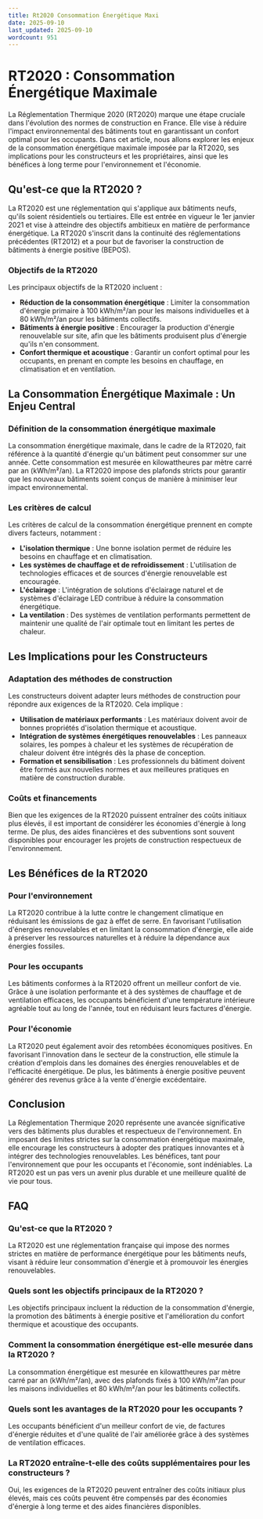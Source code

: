 ```yaml
---
title: Rt2020 Consommation Énergétique Maxi
date: 2025-09-10
last_updated: 2025-09-10
wordcount: 951
---
```


# RT2020 : Consommation Énergétique Maximale

La Réglementation Thermique 2020 (RT2020) marque une étape cruciale dans l'évolution des normes de construction en France. Elle vise à réduire l'impact environnemental des bâtiments tout en garantissant un confort optimal pour les occupants. Dans cet article, nous allons explorer les enjeux de la consommation énergétique maximale imposée par la RT2020, ses implications pour les constructeurs et les propriétaires, ainsi que les bénéfices à long terme pour l'environnement et l'économie.

## Qu'est-ce que la RT2020 ?

La RT2020 est une réglementation qui s'applique aux bâtiments neufs, qu'ils soient résidentiels ou tertiaires. Elle est entrée en vigueur le 1er janvier 2021 et vise à atteindre des objectifs ambitieux en matière de performance énergétique. La RT2020 s'inscrit dans la continuité des réglementations précédentes (RT2012) et a pour but de favoriser la construction de bâtiments à énergie positive (BEPOS).

### Objectifs de la RT2020

Les principaux objectifs de la RT2020 incluent :

- **Réduction de la consommation énergétique** : Limiter la consommation d'énergie primaire à 100 kWh/m²/an pour les maisons individuelles et à 80 kWh/m²/an pour les bâtiments collectifs.
- **Bâtiments à énergie positive** : Encourager la production d'énergie renouvelable sur site, afin que les bâtiments produisent plus d'énergie qu'ils n'en consomment.
- **Confort thermique et acoustique** : Garantir un confort optimal pour les occupants, en prenant en compte les besoins en chauffage, en climatisation et en ventilation.

## La Consommation Énergétique Maximale : Un Enjeu Central

### Définition de la consommation énergétique maximale

La consommation énergétique maximale, dans le cadre de la RT2020, fait référence à la quantité d'énergie qu'un bâtiment peut consommer sur une année. Cette consommation est mesurée en kilowattheures par mètre carré par an (kWh/m²/an). La RT2020 impose des plafonds stricts pour garantir que les nouveaux bâtiments soient conçus de manière à minimiser leur impact environnemental.

### Les critères de calcul

Les critères de calcul de la consommation énergétique prennent en compte divers facteurs, notamment :

- **L'isolation thermique** : Une bonne isolation permet de réduire les besoins en chauffage et en climatisation.
- **Les systèmes de chauffage et de refroidissement** : L'utilisation de technologies efficaces et de sources d'énergie renouvelable est encouragée.
- **L'éclairage** : L'intégration de solutions d'éclairage naturel et de systèmes d'éclairage LED contribue à réduire la consommation énergétique.
- **La ventilation** : Des systèmes de ventilation performants permettent de maintenir une qualité de l'air optimale tout en limitant les pertes de chaleur.

## Les Implications pour les Constructeurs

### Adaptation des méthodes de construction

Les constructeurs doivent adapter leurs méthodes de construction pour répondre aux exigences de la RT2020. Cela implique :

- **Utilisation de matériaux performants** : Les matériaux doivent avoir de bonnes propriétés d'isolation thermique et acoustique.
- **Intégration de systèmes énergétiques renouvelables** : Les panneaux solaires, les pompes à chaleur et les systèmes de récupération de chaleur doivent être intégrés dès la phase de conception.
- **Formation et sensibilisation** : Les professionnels du bâtiment doivent être formés aux nouvelles normes et aux meilleures pratiques en matière de construction durable.

### Coûts et financements

Bien que les exigences de la RT2020 puissent entraîner des coûts initiaux plus élevés, il est important de considérer les économies d'énergie à long terme. De plus, des aides financières et des subventions sont souvent disponibles pour encourager les projets de construction respectueux de l'environnement.

## Les Bénéfices de la RT2020

### Pour l'environnement

La RT2020 contribue à la lutte contre le changement climatique en réduisant les émissions de gaz à effet de serre. En favorisant l'utilisation d'énergies renouvelables et en limitant la consommation d'énergie, elle aide à préserver les ressources naturelles et à réduire la dépendance aux énergies fossiles.

### Pour les occupants

Les bâtiments conformes à la RT2020 offrent un meilleur confort de vie. Grâce à une isolation performante et à des systèmes de chauffage et de ventilation efficaces, les occupants bénéficient d'une température intérieure agréable tout au long de l'année, tout en réduisant leurs factures d'énergie.

### Pour l'économie

La RT2020 peut également avoir des retombées économiques positives. En favorisant l'innovation dans le secteur de la construction, elle stimule la création d'emplois dans les domaines des énergies renouvelables et de l'efficacité énergétique. De plus, les bâtiments à énergie positive peuvent générer des revenus grâce à la vente d'énergie excédentaire.

## Conclusion

La Réglementation Thermique 2020 représente une avancée significative vers des bâtiments plus durables et respectueux de l'environnement. En imposant des limites strictes sur la consommation énergétique maximale, elle encourage les constructeurs à adopter des pratiques innovantes et à intégrer des technologies renouvelables. Les bénéfices, tant pour l'environnement que pour les occupants et l'économie, sont indéniables. La RT2020 est un pas vers un avenir plus durable et une meilleure qualité de vie pour tous.

## FAQ

### Qu'est-ce que la RT2020 ?

La RT2020 est une réglementation française qui impose des normes strictes en matière de performance énergétique pour les bâtiments neufs, visant à réduire leur consommation d'énergie et à promouvoir les énergies renouvelables.

### Quels sont les objectifs principaux de la RT2020 ?

Les objectifs principaux incluent la réduction de la consommation d'énergie, la promotion des bâtiments à énergie positive et l'amélioration du confort thermique et acoustique des occupants.

### Comment la consommation énergétique est-elle mesurée dans la RT2020 ?

La consommation énergétique est mesurée en kilowattheures par mètre carré par an (kWh/m²/an), avec des plafonds fixés à 100 kWh/m²/an pour les maisons individuelles et 80 kWh/m²/an pour les bâtiments collectifs.

### Quels sont les avantages de la RT2020 pour les occupants ?

Les occupants bénéficient d'un meilleur confort de vie, de factures d'énergie réduites et d'une qualité de l'air améliorée grâce à des systèmes de ventilation efficaces.

### La RT2020 entraîne-t-elle des coûts supplémentaires pour les constructeurs ?

Oui, les exigences de la RT2020 peuvent entraîner des coûts initiaux plus élevés, mais ces coûts peuvent être compensés par des économies d'énergie à long terme et des aides financières disponibles.